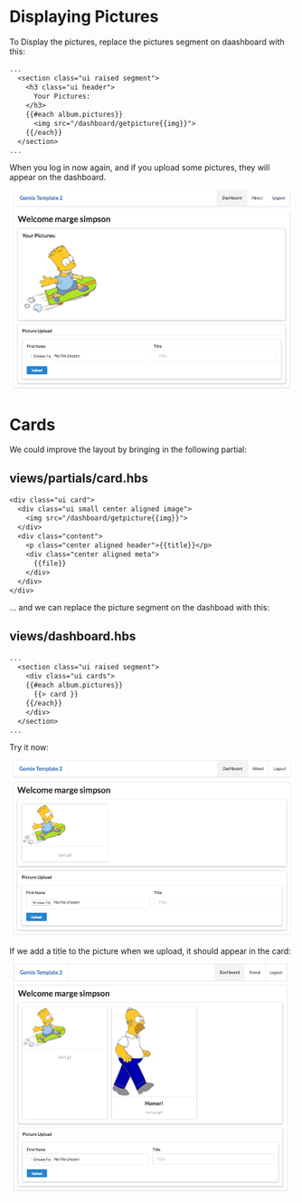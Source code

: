 # Displaying Pictures

To Display the pictures, replace the pictures segment on daashboard with this:

~~~
...
  <section class="ui raised segment">
    <h3 class="ui header">
      Your Pictures:
    </h3>
    {{#each album.pictures}}
      <img src="/dashboard/getpicture{{img}}">
    {{/each}}
  </section>
...
~~~

When you log in now again, and if you upload some pictures, they will appear on the dashboard.


![](img/02.png)

# Cards

We could improve the layout by bringing in the following partial:


## views/partials/card.hbs

~~~
<div class="ui card">
  <div class="ui small center aligned image">
    <img src="/dashboard/getpicture{{img}}">
  </div>
  <div class="content">
    <p class="center aligned header">{{title}}</p>
    <div class="center aligned meta">
      {{file}}
    </div>
  </div>
</div>
~~~

... and we can replace the picture segment on the dashboad with this:

## views/dashboard.hbs

~~~
...
  <section class="ui raised segment">
    <div class="ui cards">
    {{#each album.pictures}}
      {{> card }}
    {{/each}}
    </div>
  </section>
...
~~~

Try it now:

![](img/03.png)

If we add a title to the picture when we upload, it should appear in the card:

![](img/04.png)
